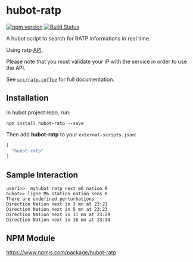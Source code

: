# hubot-ratp

[![npm version](https://badge.fury.io/js/hubot-ratp.svg)](https://badge.fury.io/js/hubot-ratp) [![Build Status](https://travis-ci.org/cristianpb/hubot-ratp.svg?branch=master)](https://travis-ci.org/cristianpb/hubot-ratp)

A hubot script to search for RATP informations in real time. 

Using ratp [API](https://dataratp2.opendatasoft.com/page/temps-reel/).

Please note that you must validate your IP with the service in order to use the API.

See [`src/ratp.coffee`](src/ratp.coffee) for full documentation.

## Installation

In hubot project repo, run:

`npm install hubot-ratp --save`

Then add **hubot-ratp** to your `external-scripts.json`:

```json
[
  "hubot-ratp"
]
```

## Sample Interaction

```
user1>>  myhubot ratp next m6 nation R
hubot>> ligne M6 station nation sens R
There are undefined perturbations
Direction Nation next in 3 mn at 23:21
Direction Nation next in 5 mn at 23:23
Direction Nation next in 11 mn at 23:29
Direction Nation next in 16 mn at 23:34
```

## NPM Module

https://www.npmjs.com/package/hubot-ratp
